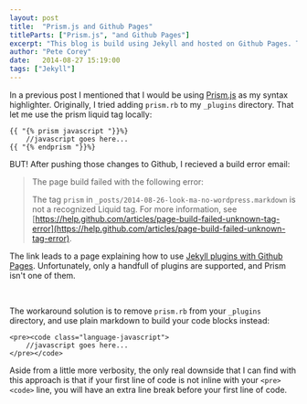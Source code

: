 ```yaml
---
layout: post
title:  "Prism.js and Github Pages"
titleParts: ["Prism.js", "and Github Pages"]
excerpt: "This blog is build using Jekyll and hosted on Github Pages. This presents certain difficulties when paired with the Prism.js syntax highlighter."
author: "Pete Corey"
date:   2014-08-27 15:19:00
tags: ["Jekyll"]
---
```


In a previous post I mentioned that I would be using [Prism.js](http://prismjs.com/) as my syntax highlighter. Originally, I tried adding <code class="language-*">prism.rb</code> to my <code class="language-*">_plugins</code> directory. That let me use the prism liquid tag locally:

<pre class="language-*"><code class="language-*">{{ "{% prism javascript "}}%}
    //javascript goes here...
{{ "{% endprism "}}%}
</code></pre>

BUT! After pushing those changes to Github, I recieved a build error email:

> The page build failed with the following error:
>
> The tag `prism` in `_posts/2014-08-26-look-ma-no-wordpress.markdown` is not a recognized Liquid tag. For more information, see [https://help.github.com/articles/page-build-failed-unknown-tag-error](https://help.github.com/articles/page-build-failed-unknown-tag-error).

The link leads to a page explaining how to use [Jekyll plugins with Github Pages](https://help.github.com/articles/using-jekyll-plugins-with-github-pages). Unfortunately, only a handfull of plugins are supported, and Prism isn't one of them.

<br/>

The workaround solution is to remove <code class="language-*">prism.rb</code> from your <code class="language-*">_plugins</code> directory, and use plain markdown to build your code blocks instead:

<pre class="language-markup"><code class="language-markup">&lt;pre&gt;&lt;code class="language-javascript"&gt;
    //javascript goes here...
&lt;/pre&gt;&lt;/code&gt;
</code></pre>

Aside from a little more verbosity, the only real downside that I can find with this approach is that if your first line of code is not inline with your <code class="language-*">&lt;pre&gt;&lt;code&gt;</code> line, you will have an extra line break before your first line of code.
